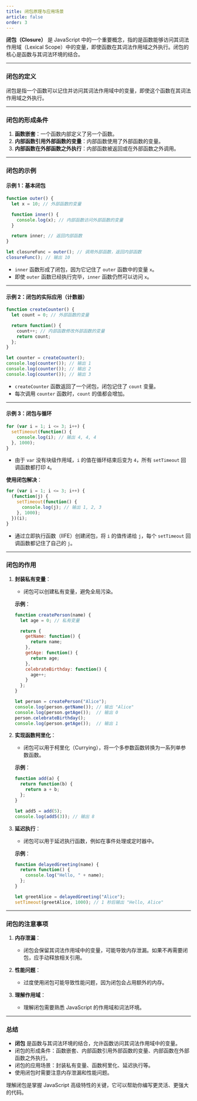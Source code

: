 ```yaml
---
title: 闭包原理与应用场景
article: false
order: 3
---
```

**闭包（Closure）** 是 JavaScript 中的一个重要概念，指的是函数能够访问其词法作用域（Lexical Scope）中的变量，即使函数在其词法作用域之外执行。闭包的核心是函数与其词法环境的结合。

---

### **闭包的定义**
闭包是指一个函数可以记住并访问其词法作用域中的变量，即使这个函数在其词法作用域之外执行。

---

### **闭包的形成条件**
1. **函数嵌套**：一个函数内部定义了另一个函数。
2. **内部函数引用外部函数的变量**：内部函数使用了外部函数的变量。
3. **内部函数在外部函数之外执行**：内部函数被返回或在外部函数之外调用。

---

### **闭包的示例**

#### 示例 1：基本闭包
```javascript
function outer() {
  let x = 10; // 外部函数的变量

  function inner() {
    console.log(x); // 内部函数访问外部函数的变量
  }

  return inner; // 返回内部函数
}

let closureFunc = outer(); // 调用外部函数，返回内部函数
closureFunc(); // 输出 10
```

- `inner` 函数形成了闭包，因为它记住了 `outer` 函数中的变量 `x`。
- 即使 `outer` 函数已经执行完毕，`inner` 函数仍然可以访问 `x`。

---

#### 示例 2：闭包的实际应用（计数器）
```javascript
function createCounter() {
  let count = 0; // 外部函数的变量

  return function() {
    count++; // 内部函数修改外部函数的变量
    return count;
  };
}

let counter = createCounter();
console.log(counter()); // 输出 1
console.log(counter()); // 输出 2
console.log(counter()); // 输出 3
```

- `createCounter` 函数返回了一个闭包，闭包记住了 `count` 变量。
- 每次调用 `counter` 函数时，`count` 的值都会增加。

---

#### 示例 3：闭包与循环
```javascript
for (var i = 1; i <= 3; i++) {
  setTimeout(function() {
    console.log(i); // 输出 4, 4, 4
  }, 1000);
}
```

- 由于 `var` 没有块级作用域，`i` 的值在循环结束后变为 `4`，所有 `setTimeout` 回调函数都打印 `4`。

**使用闭包解决**：
```javascript
for (var i = 1; i <= 3; i++) {
  (function(j) {
    setTimeout(function() {
      console.log(j); // 输出 1, 2, 3
    }, 1000);
  })(i);
}
```

- 通过立即执行函数（IIFE）创建闭包，将 `i` 的值传递给 `j`，每个 `setTimeout` 回调函数都记住了自己的 `j`。

---

### **闭包的作用**
1. **封装私有变量**：
   - 闭包可以创建私有变量，避免全局污染。

   **示例**：
   ```javascript
   function createPerson(name) {
     let age = 0; // 私有变量
   
     return {
       getName: function() {
         return name;
       },
       getAge: function() {
         return age;
       },
       celebrateBirthday: function() {
         age++;
       }
     };
   }
   
   let person = createPerson("Alice");
   console.log(person.getName()); // 输出 "Alice"
   console.log(person.getAge());  // 输出 0
   person.celebrateBirthday();
   console.log(person.getAge());  // 输出 1
   ```

2. **实现函数柯里化**：
   - 闭包可以用于柯里化（Currying），将一个多参数函数转换为一系列单参数函数。

   **示例**：
   ```javascript
   function add(a) {
     return function(b) {
       return a + b;
     };
   }
   
   let add5 = add(5);
   console.log(add5(3)); // 输出 8
   ```

3. **延迟执行**：
   - 闭包可以用于延迟执行函数，例如在事件处理或定时器中。

   **示例**：
   ```javascript
   function delayedGreeting(name) {
     return function() {
       console.log("Hello, " + name);
     };
   }
   
   let greetAlice = delayedGreeting("Alice");
   setTimeout(greetAlice, 1000); // 1 秒后输出 "Hello, Alice"
   ```

---

### **闭包的注意事项**
1. **内存泄漏**：
   - 闭包会保留其词法作用域中的变量，可能导致内存泄漏。如果不再需要闭包，应手动释放相关引用。

2. **性能问题**：
   - 过度使用闭包可能导致性能问题，因为闭包会占用额外的内存。

3. **理解作用域**：
   - 理解闭包需要熟悉 JavaScript 的作用域和词法环境。

---

### **总结**
- **闭包** 是函数与其词法环境的结合，允许函数访问其词法作用域中的变量。
- 闭包的形成条件：函数嵌套、内部函数引用外部函数的变量、内部函数在外部函数之外执行。
- 闭包的应用场景：封装私有变量、函数柯里化、延迟执行等。
- 使用闭包时需要注意内存泄漏和性能问题。

理解闭包是掌握 JavaScript 高级特性的关键，它可以帮助你编写更灵活、更强大的代码。
